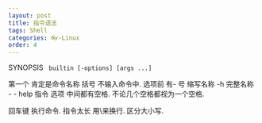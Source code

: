 ```yaml
---
layout: post
title: 指令语法
tags: Shell
categories: 👓-Linux
order: 4
---
```



SYNOPSIS
` builtin [-options] [args ...]`

第一个 肯定是命令名称
括号 不输入命令中.
选项前 有- 号
缩写名称 -h
完整名称  - - help 
指令 选项 中间都有空格. 不论几个空格都视为一个空格.

回车键 执行命令.
指令太长  用\来换行.
区分大小写.

